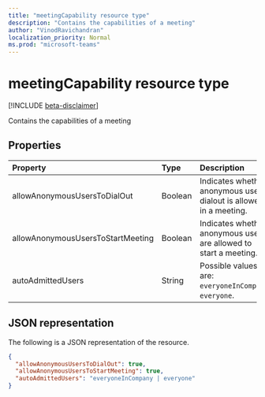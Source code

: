```yaml
---
title: "meetingCapability resource type"
description: "Contains the capabilities of a meeting"
author: "VinodRavichandran"
localization_priority: Normal
ms.prod: "microsoft-teams"
---
```


# meetingCapability resource type

[!INCLUDE [beta-disclaimer](../../includes/beta-disclaimer.md)]

Contains the capabilities of a meeting

## Properties

| Property                          | Type    | Description                                                        |
|:----------------------------------|:--------|:-------------------------------------------------------------------|
| allowAnonymousUsersToDialOut      | Boolean | Indicates whether anonymous users dialout is allowed in a meeting. |
| allowAnonymousUsersToStartMeeting | Boolean | Indicates whether anonymous users are allowed to start a meeting.  |
| autoAdmittedUsers                 | String  | Possible values are: `everyoneInCompany`, `everyone`.              |

## JSON representation

The following is a JSON representation of the resource.

<!-- {
  "blockType": "resource",
  "optionalProperties": [

  ],
  "@odata.type": "microsoft.graph.meetingCapability"
}-->
```json
{
  "allowAnonymousUsersToDialOut": true,
  "allowAnonymousUsersToStartMeeting": true,
  "autoAdmittedUsers": "everyoneInCompany | everyone"
}
```

<!-- uuid: 8fcb5dbc-d5aa-4681-8e31-b001d5168d79
2015-10-25 14:57:30 UTC -->
<!--
{
  "type": "#page.annotation",
  "description": "meetingCapability resource",
  "keywords": "",
  "section": "documentation",
  "tocPath": "",
  "suppressions": [
    "Error: /api-reference/beta/resources/meetingcapability.md:\r\n      Exception processing links.\r\n    System.ArgumentException: Link Definition was null. Link text: !INCLUDE [beta-disclaimer](../../includes/beta-disclaimer.md)\r\n      at ApiDoctor.Validation.DocFile.get_LinkDestinations()\r\n      at ApiDoctor.Validation.DocSet.ValidateLinks(Boolean includeWarnings, String[] relativePathForFiles, IssueLogger issues, Boolean requireFilenameCaseMatch, Boolean printOrphanedFiles)"
  ]
}
-->
